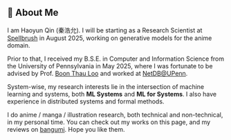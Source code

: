 <h2 class="page__title-intro">👋 About Me</h2>

I am Haoyun Qin (秦浩允). I will be starting as a Research Scientist at [Spellbrush](https://spellbrush.com) in August 2025, working on generative models for the anime domain. 

Prior to that, I received my B.S.E. in Computer and Information Science from the University of Pennsylvania in May 2025, where I was fortunate to be advised by Prof. [Boon Thau Loo](https://boonloo.cis.upenn.edu/) and worked at [NetDB@UPenn](https://netdb.cis.upenn.edu/).

System-wise, my research interests lie in the intersection of machine learning and systems, both **ML Systems** and **ML for Systems**. I also have experience in distributed systems and formal methods.

I do anime / manga / illustration research, both technical and non-technical, in my personal time. You can check out my works on this page, and my reviews on [bangumi](https://bgm.tv/user/gyrojeff). Hope you like them.
